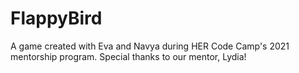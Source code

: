 # FlappyBird

A game created with Eva and Navya during HER Code Camp's 2021 mentorship program. Special thanks to our mentor, Lydia!
